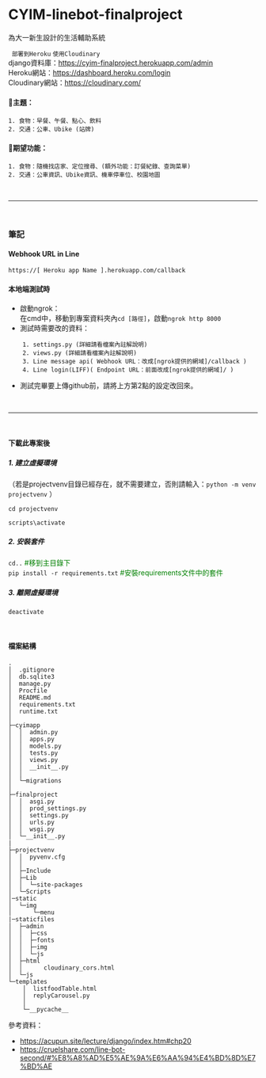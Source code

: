 # CYIM-linebot-finalproject
 為大一新生設計的生活輔助系統

` 部署到Heroku` `使用Cloudinary`  
django資料庫：https://cyim-finalproject.herokuapp.com/admin  
Heroku網站：https://dashboard.heroku.com/login  
Cloudinary網站：https://cloudinary.com/  

#### 📌主題：
    1. 食物：早餐、午餐、點心、飲料 
    2. 交通：公車、Ubike (站牌)



#### 📌期望功能：
    1. 食物：隨機找店家、定位搜尋、(額外功能：訂餐紀錄、查詢菜單)
    2. 交通：公車資訊、Ubike資訊、機車停車位、校園地圖



</br>

---

</br>

### 筆記

#### Webhook URL in Line
`https://[ Heroku app Name ].herokuapp.com/callback`


#### 本地端測試時
* 啟動ngrok：  
在cmd中，移動到專案資料夾內`cd [路徑]`，啟動`ngrok http 8000`
* 測試時需要改的資料：  
```
    1. settings.py (詳細請看檔案內註解說明)
    2. views.py (詳細請看檔案內註解說明)
    3. Line message api( Webhook URL：改成[ngrok提供的網域]/callback )
    4. Line login(LIFF)( Endpoint URL：前面改成[ngrok提供的網域]/ )
```
* 測試完畢要上傳github前，請將上方第2點的設定改回來。

<br>

---
<br>

#### 下載此專案後

##### 1. 建立虛擬環境
（若是projectvenv目錄已經存在，就不需要建立，否則請輸入：`python -m venv projectvenv` ）

`cd projectvenv`

`scripts\activate`

##### 2. 安裝套件

`cd..` <font color=#008000>#移到主目錄下</font>  
`pip install -r requirements.txt` <font color=#008000>#安裝requirements文件中的套件</font>  

##### 3. 離開虛擬環境
`deactivate`

<br>

#### 檔案結構
```
.
│  .gitignore
│  db.sqlite3
│  manage.py
│  Procfile
│  README.md
│  requirements.txt
│  runtime.txt
│
├─cyimapp
│  │  admin.py
│  │  apps.py
│  │  models.py
│  │  tests.py
│  │  views.py
│  │  __init__.py
│  │
│  └─migrations
│
├─finalproject
│  │  asgi.py
│  │  prod_settings.py
│  │  settings.py
│  │  urls.py
│  │  wsgi.py
│  └─__init__.py
|
├─projectvenv
│  │  pyvenv.cfg
│  │
│  ├─Include
│  ├─Lib
│  │  └─site-packages
│  └─Scripts
│─static
│  └─img
│      └─menu
|─staticfiles
│  ├─admin
│  │  ├─css
│  │  ├─fonts
│  │  ├─img
│  │  └─js
│  ├─html
│  │      cloudinary_cors.html
│  └─js
└─templates
    │  listfoodTable.html
    │  replyCarousel.py
    │
    └─__pycache__
```



參考資料：
* https://acupun.site/lecture/django/index.htm#chp20
* https://cruelshare.com/line-bot-second/#%E8%A8%AD%E5%AE%9A%E6%AA%94%E4%BD%8D%E7%BD%AE